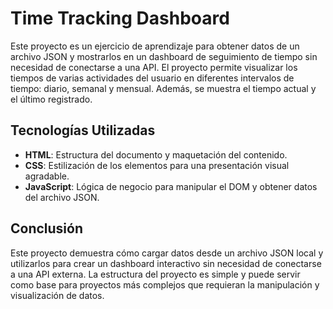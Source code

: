 # Time Tracking Dashboard

Este proyecto es un ejercicio de aprendizaje para obtener datos de un archivo JSON y mostrarlos en un dashboard de seguimiento de tiempo sin necesidad de conectarse a una API. El proyecto permite visualizar los tiempos de varias actividades del usuario en diferentes intervalos de tiempo: diario, semanal y mensual. Además, se muestra el tiempo actual y el último registrado.

## Tecnologías Utilizadas

- **HTML**: Estructura del documento y maquetación del contenido.
- **CSS**: Estilización de los elementos para una presentación visual agradable.
- **JavaScript**: Lógica de negocio para manipular el DOM y obtener datos del archivo JSON.

## Conclusión
Este proyecto demuestra cómo cargar datos desde un archivo JSON local y utilizarlos para crear un dashboard interactivo sin necesidad de conectarse a una API externa. La estructura del proyecto es simple y puede servir como base para proyectos más complejos que requieran la manipulación y visualización de datos.




